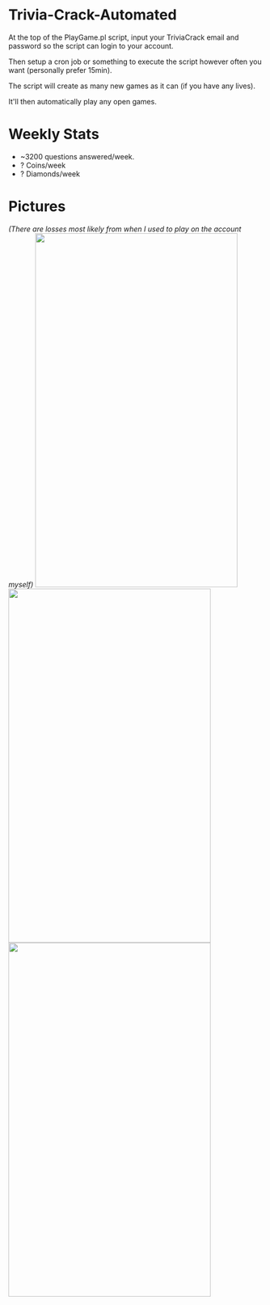 # Trivia-Crack-Automated
At the top of the PlayGame.pl script, input your TriviaCrack email and password so the script can login to your account.

Then setup a cron job or something to execute the script however often you want (personally prefer 15min). 

The script will create as many new games as it can (if you have any lives). 

It'll then automatically play any open games.

# **Weekly Stats**
- ~3200 questions answered/week.
- ? Coins/week
- ? Diamonds/week

# **Pictures**
*(There are losses most likely from when I used to play on the account myself)*
<img src="https://imgur.com/nNpvStI.png" width="400" height="700">
<img src="https://imgur.com/aoNcEIf.png" width="400" height="700">
<img src="https://imgur.com/kZngkT9.png" width="400" height="700">
